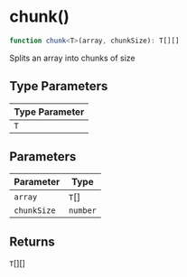 # chunk()

```ts
function chunk<T>(array, chunkSize): T[][]
```

Splits an array into chunks of size

## Type Parameters

| Type Parameter |
| ------ |
| `T` |

## Parameters

| Parameter | Type |
| ------ | ------ |
| `array` | `T`[] |
| `chunkSize` | `number` |

## Returns

`T`[][]
